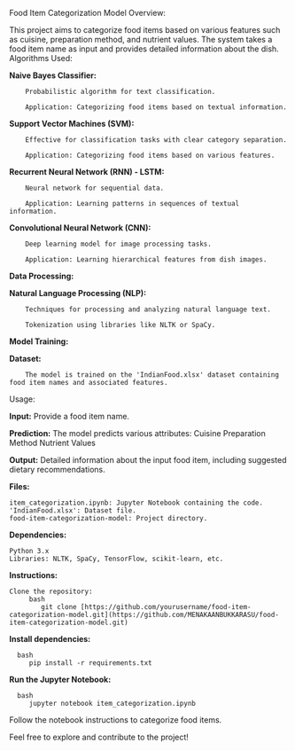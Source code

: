 Food Item Categorization Model
Overview:

This project aims to categorize food items based on various features such as cuisine, preparation method, and nutrient values. The system takes a food item name as input and provides detailed information about the dish.
Algorithms Used:

   **Naive Bayes Classifier:**
   
        Probabilistic algorithm for text classification.
        
        Application: Categorizing food items based on textual information.


   **Support Vector Machines (SVM):**
       
        Effective for classification tasks with clear category separation.
        
        Application: Categorizing food items based on various features.


   **Recurrent Neural Network (RNN) - LSTM:**
   
        Neural network for sequential data.
   
        Application: Learning patterns in sequences of textual information.


   **Convolutional Neural Network (CNN):**
   
        Deep learning model for image processing tasks.
        
        Application: Learning hierarchical features from dish images.

**Data Processing:**

   **Natural Language Processing (NLP):**
   
        Techniques for processing and analyzing natural language text.
        
        Tokenization using libraries like NLTK or SpaCy.

**Model Training:**

   **Dataset:**
   
        The model is trained on the 'IndianFood.xlsx' dataset containing food item names and associated features.

Usage:

  **Input:**
        Provide a food item name.

   **Prediction:**
        The model predicts various attributes:
            Cuisine
            Preparation Method
            Nutrient Values

   **Output:**
        Detailed information about the input food item, including suggested dietary recommendations.
        
**Files:**

    item_categorization.ipynb: Jupyter Notebook containing the code.
    'IndianFood.xlsx': Dataset file.
    food-item-categorization-model: Project directory.

**Dependencies:**

    Python 3.x
    Libraries: NLTK, SpaCy, TensorFlow, scikit-learn, etc.

**Instructions:**

    Clone the repository:
         bash
            git clone [https://github.com/yourusername/food-item-categorization-model.git](https://github.com/MENAKAANBUKKARASU/food-item-categorization-model.git)

**Install dependencies:**

      bash
         pip install -r requirements.txt

**Run the Jupyter Notebook:**

      bash
         jupyter notebook item_categorization.ipynb

Follow the notebook instructions to categorize food items.

Feel free to explore and contribute to the project!
